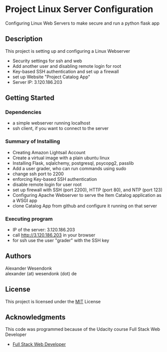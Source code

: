 # Project Linux Server Configuration

Configuring Linux Web Servers to make secure and run a python flask app

## Description

This project is setting up and configuring a Linux Webserver
* Security settings for ssh and web
* Add another user and disabling remote login for root
* Key-based SSH authentication and set up a firewall
* set up Website "Project Catalog App"
* Server IP: 3.120.186.203

## Getting Started

### Dependencies

* a simple webserver running localhost
* ssh client, if you want to connect to the server

### Summary of Installing

* Creating Amazon Lightsail Account 
* Create a virtual image with a plain ubuntu linux
* Installing Flask, sqlalchemy, postgresql, psycopg2, passlib
* Add a user grader, who can run commands using sudo
* change ssh port to 2200
* enforcing Key-based SSH authentication
* disable remote login for user root
* set up firewall with SSH (port 2200), HTTP (port 80), and NTP (port 123)
* Configuring Apache Webserver to serve the Item Catalog application as a WSGI app
* clone Catalog App from github and configure it running on that server

### Executing program

* IP of the server: 3.120.186.203
* call http://3.120.186.203 in your browser
* for ssh use the user "grader" with the SSH key 

## Authors

Alexander Wesendonk  
alexander (at) wesendonk (dot) de

## License

This project is licensed under the [MIT](https://mit-license.org/) License

## Acknowledgments

This code was programmed because of the Udacity course Full Stack Web Developer

* [Full Stack Web Developer](https://de.udacity.com/course/full-stack-web-developer-nanodegree--nd004)